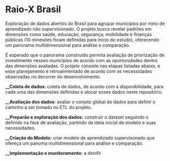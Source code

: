 # Raio-X Brasil
Exploração de dados abertos do Brasil para agrupar municípios por meio de aprendizado não supervisionado. O projeto busca revelar padrões em dimensões como saúde, educação, segurança, mobilidade e finanças públicas (10 minesões foram definidas para inicio do estudo), oferecendo um panorama multidimensional para análise e comparação.

É esperado que o panorama construído permita avaliação de priorização de investimento nesses municípios de acordo com as oportunidades dentro das dimensões avaliadas. O projeto consiste nas etapas listadas abaixo, e esse planejamento é retroalimentado de acordo com as necessidades observadas no decorrer do desenvolvimento. 

**__Coleta de dados:** coleta de dados, de acordo com a disponibilidade, para cada uma das dimensões definidas e alocar esses dados neste repositório.

**__Avaliação dos dados:** avaliar o conjuto global de dados para definir o caminho a ser tomado no ETL do projeto.

**__Preparão e exploração dos dados:** construir o dataset seguindo o definido na fase de avaliação, partindo da ideia inicial de modelo e suas necessidades.

**__Criação do Modelo:** criar modelo de aprendizado supervisonado que ofereça um panoma multidimensional para análise e comparação.

**__Implementação e monitoramento:** a denifir
